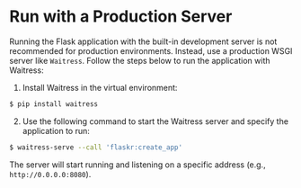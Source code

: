 # Run with a Production Server

Running the Flask application with the built-in development server is not recommended for production environments. Instead, use a production WSGI server like `Waitress`. Follow the steps below to run the application with Waitress:

1. Install Waitress in the virtual environment:

```bash
$ pip install waitress
```

2. Use the following command to start the Waitress server and specify the application to run:

```bash
$ waitress-serve --call 'flaskr:create_app'
```

The server will start running and listening on a specific address (e.g., `http://0.0.0.0:8080`).

